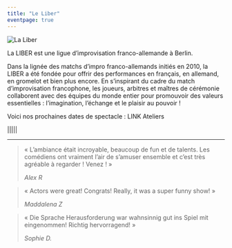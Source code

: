 ```yaml
---
title: "Le Liber"
eventpage: true
---
```


<img src="https://github.com/user-attachments/assets/6bef3e8d-59ad-4825-84c9-06c30917f051" alt="La Liber">

La LIBER est une ligue d’improvisation franco-allemande à Berlin.

Dans la lignée des matchs d’impro franco-allemands initiés en 2010, la LIBER a été fondée pour offrir des performances en français, en allemand, en gromelot et bien plus encore. En s’inspirant du cadre du match d’improvisation francophone, les joueurs, arbitres et maîtres de cérémonie collaborent avec des équipes du monde entier pour promouvoir des valeurs essentielles : l’imagination, l’échange et le plaisir au pouvoir !

Voici nos prochaines dates de spectacle : LINK Ateliers

|||||

---

>  « L’ambiance était incroyable, beaucoup de fun et de talents. Les comédiens ont vraiment l’air de s’amuser ensemble et c’est très agréable à regarder ! Venez ! »
> 
> *Alex R*

>  « Actors were great! Congrats! Really, it was a super funny show! »
> 
> *Maddalena Z*

> « Die Sprache Herausforderung war wahnsinnig gut ins Spiel mit eingenommen! Richtig hervorragend! »
>
> *Sophie D.*
